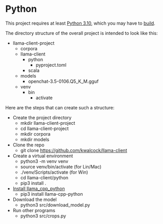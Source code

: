 # Python

This project requires at least [Python 3.10](https://www.python.org/downloads/release/python-31011/), which you may have to [build](https://pages.github.nceas.ucsb.edu/NCEAS/Computing/local_install_python_on_a_server.html).

The directory structure of the overall project is intended to look like this:

* llama-client-project
  * corpora
  * llama-client
    * python
      * pyproject.toml
    * scala
  * models
    * openchat-3.5-0106.Q5_K_M.gguf
  * venv
    * bin
      * activate

Here are the steps that can create such a structure:

* Create the project directory
  * mkdir llama-client-project
  * cd llama-client-project
  * mkdir corpora
  * mkdir models
* Clone the repo
  * git clone https://github.com/kwalcock/llama-client
* Create a virtual environment
  * python3 -m venv venv
  * source venv/bin/activate (for Lin/Mac)
  * ./venv/Scripts/activate (for Win)
  * cd llama-client/python
  * pip3 install .
* [Install llama_cpp_python](https://llama-cpp-python.readthedocs.io/en/latest/install)
  * pip3 install llama-cpp-python
* Download the model
  * python3 src/download_model.py
* Run other programs
  * python3 src/crops.py
